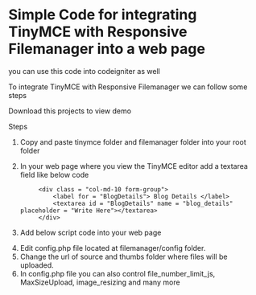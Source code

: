 <h1>Simple Code for integrating TinyMCE with Responsive Filemanager into a web page</h1>
you can use this code into codeigniter as well

To integrate TinyMCE with Responsive Filemanager we can follow some steps


Download this projects to view demo

Steps 

1. Copy and paste tinymce folder and filemanager folder into your root folder
2. In your web page where you view the TinyMCE editor add a textarea field like below code

            <div class = "col-md-10 form-group">
                <label for = "BlogDetails"> Blog Details </label>
                <textarea id = "BlogDetails" name = "blog_details" placeholder = "Write Here"></textarea>
            </div>
3. Add below script code into your web page


<script type = "text/javascript">

    var BASE_URL = "http://localhost/Democode/TinyMCE_Responsive_Filemanager/";   // use your own base url


    tinymce.init({
        selector: "#BlogDetails",   // your textarea id
        theme: "modern",
        // width: 680,    // you can add width and height as well
        height: 200,
        relative_urls: false,
        remove_script_host: false,
        // document_base_url: BASE_URL,
        plugins: [
            "advlist autolink link image lists charmap print preview hr anchor pagebreak",
            "searchreplace wordcount visualblocks visualchars insertdatetime media nonbreaking",
            "table contextmenu directionality emoticons paste textcolor responsivefilemanager code"
        ],
        toolbar1: "undo redo | bold italic underline | alignleft aligncenter alignright alignjustify | bullist numlist outdent indent | styleselect",
        toolbar2: "| responsivefilemanager | link unlink anchor | image media | forecolor backcolor  | print preview code ",
        image_advtab: true,

        external_filemanager_path: BASE_URL + "filemanager/",      // filemanager folder
        filemanager_title: "Media Gallery",
        external_plugins: {"filemanager": BASE_URL + "filemanager/plugin.min.js"}   // plugin js file into your filemanger folder
    });
</script>




4. Edit config.php file located at  filemanager/config folder.
5. Change the url of source and thumbs folder where files will be uploaded. 	
6. In config.php file you can also control file_number_limit_js, MaxSizeUpload, image_resizing and many more
